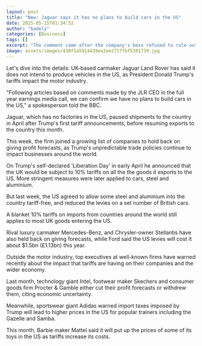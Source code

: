 ```yaml
---
layout: post
title: "New: Jaguar says it has no plans to build cars in the US"
date: 2025-05-15T01:34:52
author: "badely"
categories: [Business]
tags: []
excerpt: "The comment came after the company's boss refused to rule out opening production plants in America."
image: assets/images/430f5a5914439ea2ee2717fbf5301739.jpg
---
```


Let's dive into the details: UK-based carmaker Jaguar Land Rover has said it does not intend to produce  vehicles in the US, as President Donald Trump's tariffs impact the motor industry.

"Following articles based on comments made by the JLR CEO in the full year earnings media call, we can confirm we have no plans to build cars in the US," a spokesperson told the BBC.

Jaguar, which has no factories in the US, paused shipments to the country in April after Trump's first tariff announcements, before resuming exports to the country this month.

This week, the firm joined a growing list of companies to hold back on giving profit forecasts, as Trump's unpredictable trade policies continue to impact businesses around the world.

On Trump's self-declared 'Liberation Day' in early April he announced that the UK would be subject to 10% tariffs on all the the goods it exports to the US. More stringent measures were later applied to cars, steel and aluminium.

But last week, the US agreed to allow some steel and aluminium into the country tariff-free, and reduced the levies on a set number of British cars.

A blanket 10% tariffs on imports from countries around the world still applies to most UK goods entering the US.

Rival luxury carmaker Mercedes-Benz, and Chrysler-owner Stellantis have also held back on giving forecasts, while Ford said the US levies will cost it about $1.5bn (£1.13bn) this year.

Outside the motor industry, top executives at well-known firms have warned recently about the impact that tariffs are having on their companies and the wider economy.

Last month, technology giant Intel, footwear maker Skechers and consumer goods firm Procter & Gamble either cut their profit forecasts or withdrew them, citing economic uncertainty.

Meanwhile, sportswear giant Adidas warned import taxes imposed by Trump will lead to higher prices in the US for popular trainers including the Gazelle and Samba.

This month, Barbie maker Mattel said it will put up the prices of some of its toys in the US as tariffs increase its costs.

